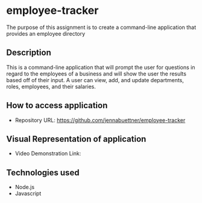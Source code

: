 # employee-tracker

The purpose of this assignment is to create a command-line application that provides an employee directory

## Description

This is a command-line application that will prompt the user for questions in regard to the employees of a business and will show the user the results based off of their input. A user can view, add, and update departments, roles, employees, and their salaries.

## How to access application

- Repository URL: https://github.com/jennabuettner/employee-tracker

## Visual Representation of application

- Video Demonstration Link:

## Technologies used

- Node.js
- Javascript